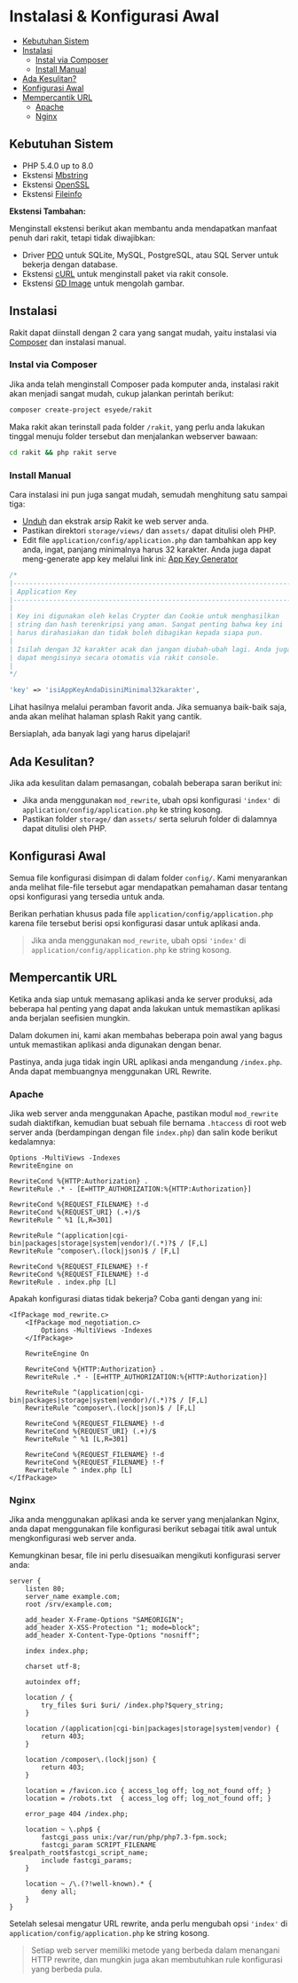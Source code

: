 # Instalasi & Konfigurasi Awal

<!-- MarkdownTOC autolink="true" autoanchor="true" levels="2,3" bracket="round" lowercase="only_ascii" -->

- [Kebutuhan Sistem](#kebutuhan-sistem)
- [Instalasi](#instalasi)
    - [Instal via Composer](#instal-via-composer)
    - [Install Manual](#install-manual)
- [Ada Kesulitan?](#ada-kesulitan)
- [Konfigurasi Awal](#konfigurasi-awal)
- [Mempercantik URL](#mempercantik-url)
    - [Apache](#apache)
    - [Nginx](#nginx)

<!-- /MarkdownTOC -->


<a id="kebutuhan-sistem"></a>
## Kebutuhan Sistem

- PHP 5.4.0 up to 8.0
- Ekstensi [Mbstring](https://www.php.net/manual/en/book.mbstring.php)
- Ekstensi [OpenSSL](https://www.php.net/manual/en/book.openssl.php)
- Ekstensi [Fileinfo](https://www.php.net/manual/en/book.fileinfo.php)


**Ekstensi Tambahan:**

Menginstall ekstensi berikut akan membantu anda mendapatkan manfaat penuh dari rakit, tetapi tidak diwajibkan:


- Driver [PDO](https://www.php.net/manual/en/pdo.installation.php) untuk SQLite,
  MySQL, PostgreSQL, atau SQL Server untuk bekerja dengan database.
- Ekstensi [cURL](https://www.php.net/manual/en/book.curl.php) untuk menginstall paket via rakit console.
- Ekstensi [GD Image](https://www.php.net/manual/en/book.image.php) untuk mengolah gambar.


<a id="instalasi"></a>
## Instalasi

Rakit dapat diinstall dengan 2 cara yang sangat mudah, yaitu instalasi via [Composer](https://getcomposer.org)
dan instalasi manual.


<a id="instal-via-composer"></a>
### Instal via Composer

Jika anda telah menginstall Composer pada komputer anda, instalasi rakit akan menjadi
sangat mudah, cukup jalankan perintah berikut:

```bash
composer create-project esyede/rakit
```

Maka rakit akan terinstall pada folder `/rakit`, yang perlu anda lakukan tinggal menuju folder tersebut dan
menjalankan webserver bawaan:

```bash
cd rakit && php rakit serve
```


<a id="install-manual"></a>
### Install Manual

Cara instalasi ini pun juga sangat mudah, semudah menghitung satu sampai tiga:

  - [Unduh](https://rakit.esyede.my.id/download) dan ekstrak arsip Rakit ke web server anda.
  - Pastikan direktori `storage/views/` dan `assets/` dapat ditulisi oleh PHP.
  - Edit file `application/config/application.php` dan tambahkan app key anda, ingat, panjang minimalnya harus 32 karakter.
  Anda juga dapat meng-generate app key melalui link ini: [App Key Generator](https://rakit.esyede.my.id/key)

  ```php
  /*
  |--------------------------------------------------------------------------
  | Application Key
  |--------------------------------------------------------------------------
  |
  | Key ini digunakan oleh kelas Crypter dan Cookie untuk menghasilkan
  | string dan hash terenkripsi yang aman. Sangat penting bahwa key ini
  | harus dirahasiakan dan tidak boleh dibagikan kepada siapa pun.
  |
  | Isilah dengan 32 karakter acak dan jangan diubah-ubah lagi. Anda juga
  | dapat mengisinya secara otomatis via rakit console.
  |
  */

  'key' => 'isiAppKeyAndaDisiniMinimal32karakter',
  ```

Lihat hasilnya melalui peramban favorit anda. Jika semuanya baik-baik saja, anda akan melihat halaman splash Rakit yang cantik.

Bersiaplah, ada banyak lagi yang harus dipelajari!


<a id="ada-kesulitan"></a>
## Ada Kesulitan?

Jika ada kesulitan dalam pemasangan, cobalah beberapa saran berikut ini:

- Jika anda menggunakan `mod_rewrite`, ubah opsi konfigurasi `'index'`
  di `application/config/application.php` ke string kosong.
- Pastikan folder `storage/` dan `assets/` serta seluruh folder di dalamnya dapat ditulisi oleh PHP.


<a id="konfigurasi-awal"></a>
## Konfigurasi Awal

Semua file konfigurasi disimpan di dalam folder `config/`.
Kami menyarankan anda melihat file-file tersebut agar mendapatkan pemahaman dasar
tentang opsi konfigurasi yang tersedia untuk anda.

Berikan perhatian khusus pada file `application/config/application.php` karena file tersebut
berisi opsi konfigurasi dasar untuk aplikasi anda.

>  Jika anda menggunakan `mod_rewrite`, ubah opsi `'index'`
   di `application/config/application.php` ke string kosong.


<a id="mempercantik-url"></a>
## Mempercantik URL

Ketika anda siap untuk memasang aplikasi anda ke server produksi, ada beberapa hal penting yang
dapat anda lakukan untuk memastikan aplikasi anda berjalan seefisien mungkin.

Dalam dokumen ini, kami akan membahas beberapa poin awal yang bagus untuk memastikan
aplikasi anda digunakan dengan benar.

Pastinya, anda juga tidak ingin URL aplikasi anda mengandung `/index.php`.
Anda dapat membuangnya menggunakan URL Rewrite.

<a id="apache"></a>
### Apache

Jika web server anda menggunakan Apache, pastikan modul `mod_rewrite` sudah diaktifkan,
kemudian buat sebuah file bernama `.htaccess` di root web server anda
(berdampingan dengan file `index.php`) dan salin kode berikut kedalamnya:

```apacheconf
Options -MultiViews -Indexes
RewriteEngine on

RewriteCond %{HTTP:Authorization} .
RewriteRule .* - [E=HTTP_AUTHORIZATION:%{HTTP:Authorization}]

RewriteCond %{REQUEST_FILENAME} !-d
RewriteCond %{REQUEST_URI} (.+)/$
RewriteRule ^ %1 [L,R=301]

RewriteRule ^(application|cgi-bin|packages|storage|system|vendor)/(.*)?$ / [F,L]
RewriteRule ^composer\.(lock|json)$ / [F,L]

RewriteCond %{REQUEST_FILENAME} !-f
RewriteCond %{REQUEST_FILENAME} !-d
RewriteRule . index.php [L]
```

Apakah konfigurasi diatas tidak bekerja? Coba ganti dengan yang ini:

```apacheconf
<IfPackage mod_rewrite.c>
    <IfPackage mod_negotiation.c>
        Options -MultiViews -Indexes
    </IfPackage>

    RewriteEngine On

    RewriteCond %{HTTP:Authorization} .
    RewriteRule .* - [E=HTTP_AUTHORIZATION:%{HTTP:Authorization}]

    RewriteRule ^(application|cgi-bin|packages|storage|system|vendor)/(.*)?$ / [F,L]
    RewriteRule ^composer\.(lock|json)$ / [F,L]

    RewriteCond %{REQUEST_FILENAME} !-d
    RewriteCond %{REQUEST_URI} (.+)/$
    RewriteRule ^ %1 [L,R=301]

    RewriteCond %{REQUEST_FILENAME} !-d
    RewriteCond %{REQUEST_FILENAME} !-f
    RewriteRule ^ index.php [L]
</IfPackage>
```

<a id="nginx"></a>
### Nginx

Jika anda menggunakan aplikasi anda ke server yang menjalankan Nginx, anda dapat menggunakan
file konfigurasi berikut sebagai titik awal untuk mengkonfigurasi web server anda.

Kemungkinan besar, file ini perlu disesuaikan mengikuti konfigurasi server anda:

```nginx
server {
    listen 80;
    server_name example.com;
    root /srv/example.com;

    add_header X-Frame-Options "SAMEORIGIN";
    add_header X-XSS-Protection "1; mode=block";
    add_header X-Content-Type-Options "nosniff";

    index index.php;

    charset utf-8;

    autoindex off;

    location / {
        try_files $uri $uri/ /index.php?$query_string;
    }

    location /(application|cgi-bin|packages|storage|system|vendor) {
        return 403;
    }

    location /composer\.(lock|json) {
        return 403;
    }

    location = /favicon.ico { access_log off; log_not_found off; }
    location = /robots.txt  { access_log off; log_not_found off; }

    error_page 404 /index.php;

    location ~ \.php$ {
        fastcgi_pass unix:/var/run/php/php7.3-fpm.sock;
        fastcgi_param SCRIPT_FILENAME $realpath_root$fastcgi_script_name;
        include fastcgi_params;
    }

    location ~ /\.(?!well-known).* {
        deny all;
    }
}
```



Setelah selesai mengatur URL rewrite, anda perlu mengubah opsi `'index'`
di `application/config/application.php` ke string kosong.

>  Setiap web server memiliki metode yang berbeda dalam menangani HTTP rewrite,
   dan mungkin juga akan membutuhkan rule konfigurasi yang berbeda pula.
